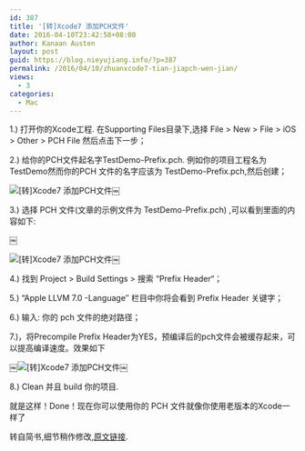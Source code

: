 ```yaml
---
id: 387
title: '[转]Xcode7 添加PCH文件'
date: 2016-04-10T23:42:58+08:00
author: Kanaan Austen
layout: post
guid: https://blog.nieyujiang.info/?p=387
permalink: /2016/04/10/zhuanxcode7-tian-jiapch-wen-jian/
views:
  - 3
categories:
  - Mac
---
```

1.) 打开你的Xcode工程. 在Supporting Files目录下,选择 File > New > File > iOS > Other > PCH File 然后点击下一步； 
  
2.) 给你的PCH文件起名字TestDemo-Prefix.pch. 例如你的项目工程名为TestDemo然而你的PCH 文件的名字应该为 TestDemo-Prefix.pch,然后创建；

![](https://blog.nieyujiang.info/wp-content/uploads/2016/04/14602742798754.jpg "[转]Xcode7 添加PCH文件")￼

3.) 选择 PCH 文件(文章的示例文件为 TestDemo-Prefix.pch) ,可以看到里面的内容如下:
  
￼
  
![](https://blog.nieyujiang.info/wp-content/uploads/2016/04/14602743121672.jpg "[转]Xcode7 添加PCH文件")￼

4.) 找到 Project > Build Settings > 搜索 “Prefix Header“； 
  
5.) “Apple LLVM 7.0 -Language″ 栏目中你将会看到 Prefix Header 关键字；
  
6.) 输入: 你的 pch 文件的绝对路径；
  
7.)，将Precompile Prefix Header为YES，预编译后的pch文件会被缓存起来，可以提高编译速度。效果如下

￼![](https://blog.nieyujiang.info/wp-content/uploads/2016/04/14602743840031.jpg "[转]Xcode7 添加PCH文件")￼

8.) Clean 并且 build 你的项目.
  
就是这样！Done！现在你可以使用你的 PCH 文件就像你使用老版本的Xcode一样了

转自简书,细节稍作修改,[原文链接](http://www.jianshu.com/p/e6e0e3bbbf38).